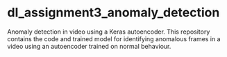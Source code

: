 # dl_assignment3_anomaly_detection
Anomaly detection in video using a Keras autoencoder. This repository contains the code and trained model for identifying anomalous frames in a video using an autoencoder trained on normal behaviour. 
